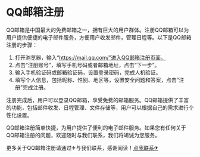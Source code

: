 # QQ邮箱注册

QQ邮箱是中国最大的免费邮箱之一，拥有巨大的用户群体。注册QQ邮箱可以为用户提供便捷的电子邮件服务，方便用户收发邮件，管理日程等。以下是QQ邮箱注册的步骤：

1. 打开浏览器，输入“https://mail.qq.com/”进入QQ邮箱注册页面。
2. 点击“注册账号”，填写手机号码或者邮箱地址，点击“下一步”。
3. 输入手机验证码或邮箱验证码，设置登录密码，完成人机验证。
4. 填写个人信息，包括昵称、性别、地区等，设置安全问题和答案，点击“注册”完成注册。

注册完成后，用户可以登录QQ邮箱，享受免费的邮箱服务。QQ邮箱提供了丰富的功能，包括邮件收发、日程管理、文件存储等，用户可以根据自己的需求进行个性化设置。

QQ邮箱注册简单快捷，为用户提供了便利的电子邮件服务。如果您有任何关于QQ邮箱注册的问题，欢迎随时与我们联系，我们将竭诚为您服务。

更多关于QQ邮箱注册请通过✈与我们联系，感谢阅读！[点我联系✈](https://cdn.G208.com)
